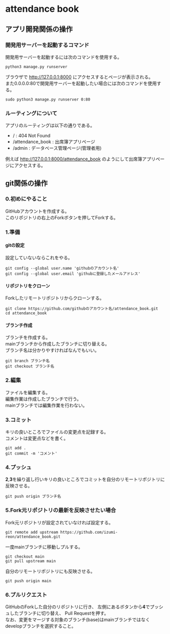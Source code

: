 # attendance book
## アプリ開発関係の操作
### 開発用サーバーを起動するコマンド
開発用サーバーを起動するには次のコマンドを使用する。
```
python3 manage.py runserver
```
ブラウザで http://127.0.0.1:8000 にアクセスするとページが表示される。  
また0.0.0.0:80で開発用サーバーを起動したい場合には次のコマンドを使用する。
```
sudo python3 manage.py runserver 0:80
```
### ルーティングについて
アプリのルーティングは以下の通りである。
- / : 404 Not Found
- /attendance_book : 出席簿アプリページ
- /admin : データベース管理ページ(管理者用)

例えば http://127.0.0.1:8000/attendance_book のようにして出席簿アプリページにアクセスする。
## git関係の操作
### 0.初めにやること
GitHubアカウントを作成する。  
このリポジトリの右上のForkボタンを押してForkする。
### 1.準備
#### gitの設定
設定していないならこれをやる。
```
git config --global user.name 'githubのアカウント名'
git config --global user.email 'githubに登録したメールアドレス'
```
#### リポジトリをクローン
Forkしたリモートリポジトリからクローンする。
```
git clone https://github.com/githubのアカウント名/attendance_book.git
cd attendance_book
```
#### ブランチ作成
ブランチを作成する。  
mainブランチから作成したブランチに切り替える。  
ブランチ名は分かりやすければなんでもいい。
```
git branch ブランチ名
git checkout ブランチ名
```
### 2.編集
ファイルを編集する。  
編集作業は作成したブランチで行う。  
mainブランチでは編集作業を行わない。
### 3.コミット
キリの良いところでファイルの変更点を記録する。  
コメントは変更点などを書く。
```
git add .
git commit -m 'コメント'
```
### 4.プッシュ
**2**,**3**を繰り返し行いキリの良いところでコミットを自分のリモートリポジトリに反映させる。
```
git push origin ブランチ名
```
### 5.Fork元リポジトリの最新を反映させたい場合
Fork元リポジトリが設定されていなければ設定する。
```
git remote add upstream https://github.com/izumi-reon/attendance_book.git
```
一度mainブランチに移動しプルする。
```
git checkout main
git pull upstream main
```
自分のリモートリポジトリにも反映させる。
```
git push origin main
```
### 6.プルリクエスト
GitHubのForkした自分のリポジトリに行き、
左側にあるボタンから**4**でプッシュしたブランチに切り替え、
Pull Requestを押す。  
なお、変更をマージする対象のブランチ(base)はmainブランチではなくdevelopブランチを選択すること。
